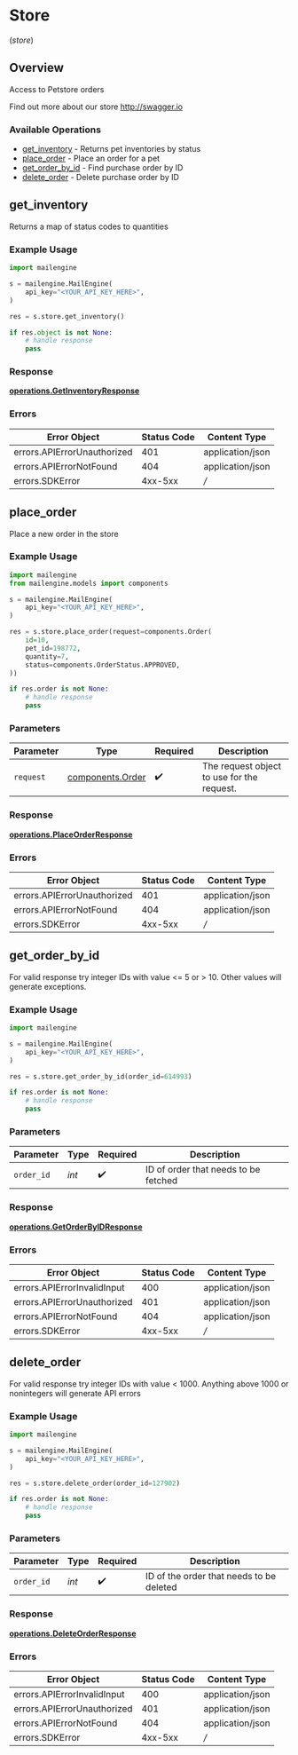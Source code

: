 # Store
(*store*)

## Overview

Access to Petstore orders

Find out more about our store
<http://swagger.io>
### Available Operations

* [get_inventory](#get_inventory) - Returns pet inventories by status
* [place_order](#place_order) - Place an order for a pet
* [get_order_by_id](#get_order_by_id) - Find purchase order by ID
* [delete_order](#delete_order) - Delete purchase order by ID

## get_inventory

Returns a map of status codes to quantities

### Example Usage

```python
import mailengine

s = mailengine.MailEngine(
    api_key="<YOUR_API_KEY_HERE>",
)

res = s.store.get_inventory()

if res.object is not None:
    # handle response
    pass

```


### Response

**[operations.GetInventoryResponse](../../models/operations/getinventoryresponse.md)**
### Errors

| Error Object                | Status Code                 | Content Type                |
| --------------------------- | --------------------------- | --------------------------- |
| errors.APIErrorUnauthorized | 401                         | application/json            |
| errors.APIErrorNotFound     | 404                         | application/json            |
| errors.SDKError             | 4xx-5xx                     | */*                         |

## place_order

Place a new order in the store

### Example Usage

```python
import mailengine
from mailengine.models import components

s = mailengine.MailEngine(
    api_key="<YOUR_API_KEY_HERE>",
)

res = s.store.place_order(request=components.Order(
    id=10,
    pet_id=198772,
    quantity=7,
    status=components.OrderStatus.APPROVED,
))

if res.order is not None:
    # handle response
    pass

```

### Parameters

| Parameter                                            | Type                                                 | Required                                             | Description                                          |
| ---------------------------------------------------- | ---------------------------------------------------- | ---------------------------------------------------- | ---------------------------------------------------- |
| `request`                                            | [components.Order](../../models/components/order.md) | :heavy_check_mark:                                   | The request object to use for the request.           |


### Response

**[operations.PlaceOrderResponse](../../models/operations/placeorderresponse.md)**
### Errors

| Error Object                | Status Code                 | Content Type                |
| --------------------------- | --------------------------- | --------------------------- |
| errors.APIErrorUnauthorized | 401                         | application/json            |
| errors.APIErrorNotFound     | 404                         | application/json            |
| errors.SDKError             | 4xx-5xx                     | */*                         |

## get_order_by_id

For valid response try integer IDs with value <= 5 or > 10. Other values will generate exceptions.

### Example Usage

```python
import mailengine

s = mailengine.MailEngine(
    api_key="<YOUR_API_KEY_HERE>",
)

res = s.store.get_order_by_id(order_id=614993)

if res.order is not None:
    # handle response
    pass

```

### Parameters

| Parameter                            | Type                                 | Required                             | Description                          |
| ------------------------------------ | ------------------------------------ | ------------------------------------ | ------------------------------------ |
| `order_id`                           | *int*                                | :heavy_check_mark:                   | ID of order that needs to be fetched |


### Response

**[operations.GetOrderByIDResponse](../../models/operations/getorderbyidresponse.md)**
### Errors

| Error Object                | Status Code                 | Content Type                |
| --------------------------- | --------------------------- | --------------------------- |
| errors.APIErrorInvalidInput | 400                         | application/json            |
| errors.APIErrorUnauthorized | 401                         | application/json            |
| errors.APIErrorNotFound     | 404                         | application/json            |
| errors.SDKError             | 4xx-5xx                     | */*                         |

## delete_order

For valid response try integer IDs with value < 1000. Anything above 1000 or nonintegers will generate API errors

### Example Usage

```python
import mailengine

s = mailengine.MailEngine(
    api_key="<YOUR_API_KEY_HERE>",
)

res = s.store.delete_order(order_id=127902)

if res.order is not None:
    # handle response
    pass

```

### Parameters

| Parameter                                | Type                                     | Required                                 | Description                              |
| ---------------------------------------- | ---------------------------------------- | ---------------------------------------- | ---------------------------------------- |
| `order_id`                               | *int*                                    | :heavy_check_mark:                       | ID of the order that needs to be deleted |


### Response

**[operations.DeleteOrderResponse](../../models/operations/deleteorderresponse.md)**
### Errors

| Error Object                | Status Code                 | Content Type                |
| --------------------------- | --------------------------- | --------------------------- |
| errors.APIErrorInvalidInput | 400                         | application/json            |
| errors.APIErrorUnauthorized | 401                         | application/json            |
| errors.APIErrorNotFound     | 404                         | application/json            |
| errors.SDKError             | 4xx-5xx                     | */*                         |
